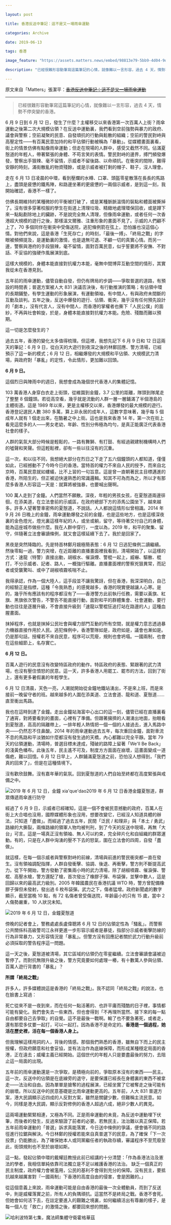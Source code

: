 ```yaml
---

layout: post

title: 香港反送中筆記：這不是又一場雨傘運動

categories: Archive

date: 2019-06-13

tags: 香港

image_feature: "https://assets.matters.news/embed/98813e79-5bb9-4d04-9d05-b1b050bc2459/photo-2019-06-13-13-02-28.jpg"

description: "已經很難形容動筆寫這篇筆記的心情，就像難以一言形容，過去 4 天，情勢不停突變的香港。"

---
```


原文来自「Matters」張潔平：~~[香港反送中筆記：這不是又一場雨傘運動](https://matters.news/@az/香港反送中筆記-這不是又一場雨傘運動-zdpuAt4i3QGMtErPqxc8cBX9wLJ7xZ8M7zy4QUozxwGYJtzBu)~~

---

> 已經很難形容動筆寫這篇筆記的心情，就像難以一言形容，過去 4 天，情勢不停突變的香港。

6 月 9 日到 6 月 12 日，發生了什麼？主權移交以來香港第一次百萬人上街？雨傘運動之後第二次大規模佔領？在反送中運動裏，我們看到空前強勢與暴力的政府、議會與警察；空前凝聚的民意、自發頑抗的行動與鬆散的組織；空前的警民對峙與高壓定性——有百萬民意加持的和平佔領行動被稱為「暴動」。從媒體畫面裏看，街上的情景仿佛有點像雨傘運動；但走在現場的人群中，感受又截然不同。佔滿夏慤道的年輕人，帶著緊張的身體、不苟言笑的表情。警民對峙的邊界，搏鬥頻發爆發，警察出手狠辣、毫不留情，示威者不留後路、以命頑抗。在衝突的間隙，難得安靜的時刻，滿街散亂的物資殘餘，或是示威者被打剩的帽子、鞋子，沒人理會。

走在 6 月 13 日凌晨的中環，看到壓爛的水樽、口罩、頭盔零星散落在長長的馬路上，盡頭是疲憊的鐵馬陣，和路邊坐著的更疲憊的一兩個示威者，是到這一刻，我開始確認，香港不一樣了。

仿佛長期維持的某種微妙的平衡被打破了，或是某種脈脈溫情的裝點和體面被撕掉了。沒有很多穿著校服的學生在街道上清理垃圾、精緻地處理環保回收，或是蹲下來一點點剷除地上的臟跡，不是說完全無人清理，但像雨傘運動，或者任何一次香港超大規模的遊行之後，那樣溫文爾雅、注重形象的畫面不見了。示威的人們顧不上了，70 多個同伴在衝突中受傷送院，逃犯條例箭在弦上，恐怕誰也沒這個心情。對他們來說，這是香港「生死存亡」的時刻，「最後一搏」、「終局之戰」的字眼被頻頻提及，是運動裏的激情，也是退無可退、不顧一切的真實心情。而另一邊，警察與港府的手段狠辣，毫不留情，面對百萬民意，似乎誓要將不安撫、不對話、不妥協的強硬作風展演到底。

這樣大規模的，身體本能直接對抗權力本能，毫無中間博弈互動空間的情形，其實我從未在香港見到。

五年前的雨傘運動，儘管自動自發，但仍有牌局的步調——爭取普選的道路，有預設的時間表；普選方案被人大 831 決議否決後，有行動推演的策略；有佔領中環的長期鋪墊，有學生運動的形象展演，有運動領袖，有中間人，有與政府未間斷的互動及談判。五年之後，反送中爆發的遊行、佔領、衝突，幾乎沒有任何預先設計的「劇本」，沒有代言人，沒有中間人，而香港的掌權者也撕下「人民公僕」的面紗，不再與社會斡旋，於是，身體本能直接對抗權力本能。危險、殘酷而難以預期。

這一切是怎麼發生的？

過去五年，香港的變化太多值得梳理。但這裡，我想先記下 6 月 9 日和 12 日這兩天的筆記：6 月 9 日，從白天的大遊行到夜深之後的林鄭回應、警方清場，已經預示了這一新的模式；6 月 12 日，相繼爆發的大規模和平佔領、大規模武力清場，與政府對「暴亂」的定性，令此情形，更加難以回頭。

**6 月 9 日。**

這個烈日與陣雨中的週日，我想會成為幾個世代香港人的集體記憶。

103 萬香港人身穿白衣走上街頭，從維園到金鐘，3.7 公里的距離，隊頭到隊尾走了整整 8 個鐘頭。若從高空看，幾乎就是流動的人群一層一層鋪滿了半個港島的主體街道。這是 1989 年以來，更是主權移交以來，香港爆發的最大規模的遊行。香港登記選民人數 380 多萬，算上非永居的成年人，這數字意味著，幾乎每 5 個成年人就有 1 個走出來，在酷暑之中上街。這也是我來香港 14 年，第一次在街上看見這麼多的人——男女老幼，年齡、性別分佈極為均勻，是真正能廣泛代表香港社會的樣子。

人群的氣氛大部分時候是輕鬆的，一路有舞獅、有打鼓、有經過親建制機構時人們的噓聲和笑聲。但這輕鬆裡，卻有一些以往沒有的沉重。

這一次，和以往不同，我想絕大部分在烈日之下走了五六個鐘頭的人都知道，僅僅如此，已經撼動不了今時今日的香港。當特首的權力不來自人民的授予，而來自北京時，百萬民意就如螻蟻，比不上習的一句旨意。這是曾一直朝著民主目標邁進的香港，所陌生的，但正被迫快速熟悉的常識邏輯。知其不可為而為之，所以才有那麼多香港人形容這一天是：就算將被強暴，也要喊出聲啊。

100 萬人走到了金鐘。人們當然不願散。深夜，年輕的男孩女孩，在夏慤道兩邊徘徊，在添美道，在立法會前的示威區，在政府總部下方的添馬公園坐下，越來越多。許多人望著警車密佈的夏慤道，不說話。人人都說這情形似曾相識。2014 年 9 月 26 日晚上的金鐘，雨傘運動爆發之前的金鐘，也是這些地方，也是這樣深夜裏的金色燈光，燈光裏這樣年紀的人，或坐或躺，留守，等待著交付自己的身體，能為這座城市做些什麼。我在人群中穿行，一度以為，2019 年，和平的聚集、留守，伴隨著立法會審讀條例，就又會這樣延續下去了。我於是回家了。

黑夜是突然降臨的。先是特首林鄭月娥極簡表態：6 月 12 日逃犯條例二讀繼續。然後零點一過，警力突增，在近距離的直播畫面裡我看到，清場開始了，以這樣的方式：速龍（特警）直接出動，胡椒水、催淚煙、警棍一起上，威嚇、驅散、棍打，不分示威者、記者、路人，一概強行驅離。直播畫面裡的警察兇狠異常，而記者或受襲驚叫、或中了胡椒噴霧咳喘不止。

我得承認，作為一個大陸人，這手段並不讓我驚訝，但在香港，我深深明白，自己的經驗正是指標，這種「令我熟悉」的感覺越多，香港的現實便越讓人心寒。是的，幾乎所有應該有的程序都沒有了——香港警方此前執行任務，需要以黃旗、紅旗、黑旗依次警告，不警告不能直接行動，面對和平的群體集會、社會運動，要行動也往往是逐層升級，不會直接升級到「速龍以警棍狂追打站在路邊的人」這種血腥畫面。

抹掉程序，也就是抹掉公民社會與權力部門互動的所有空間，就是權力意志透過暴力機器直接作用於人民。逃犯條例中，香港警隊如是，政府如是，議會也漸如是。仍是那句話，授權若不來自民意，程序可以荒廢，規則也會坍塌。一國兩制，也會在這些細節上，名存實亡。

**6 月 12 日。**

百萬人遊行的民意沒有改變特區政府的動作。特區政府的表態、緊跟著的武力清場，也沒有壓住憤怒的民意。這一天，許多香港人用罷工、罷市的方法，回到了街上，還有更多暑假裏的年輕學生。

6 月 12 日清晨，天色一亮，人潮就開始從金鐘地鐵站湧出，不是來上班，而是來接前一晚留守者的班。越來越多的人圍在添美道、立法會道、龍和道、夏慤道…… 直至衝出馬路。

我也在這時到達了金鐘。走出金鐘站海富中心出口的這一刻，儘管已經在直播裏看了通宵，對將要看到的畫面，心裡有了準備。但跟著擁擠的人潮湧出地面，抬眼看到夏慤道，高高的隔離帶上，一排年輕人熱情把一個一個的人接過去，進入馬路中央——仍然忍不住鼻酸。2014 年的雨傘運動過去五年，每次重回金鐘，面對車流不息的馬路和平淡猶如什麼都沒有發生過的天橋，內心都難以完全平靜。當年 79 天的佔領運動，清場時，普選目標未達成，殘破的路障上留著「We'll Be Back」的淺黃色幡布。此後五年，民主遙不可及，制度方方面面在崩壞，這畫面變成一道傷疤，難以回憶。6 月 12 日早上，人群鋪滿夏愨道之前，恐怕沒人想得到，「我們真的回來了」，但是在這種情境下。

沒有歡欣鼓舞。沒有嘉年華的氣氛。回到夏慤道的人們自始至終都在高度緊張與戒備之中。

![](https://assets.matters.news/embed/98813e79-5bb9-4d04-9d05-b1b050bc2459/photo-2019-06-13-13-02-28.jpg)2019 年 6 月 12 日，金鐘 xia'que'dao2019 年 6 月 12 日香港金鐘夏慤道，群眾傳遞雨傘進行防守

經過了 6 月 9 日，示威者已經確知，這是一個不會被民意撼動的政府，百萬人在街上大合唱也沒用，國際媒體形象也沒用，想要改變它，已經沒人知道具體的辦法，只知道「盡做」。而經過了過去五年，民間「泛民 / 和理非」與「本土 / 勇武」路線的大撕裂，兩條路線的領軍人物均被判刑，到了今天的反送中現場，再無「大台」可言。這是一場真正沒有領袖、無人可以約束，完全碎片化和自組織的群眾運動。有的，只是在人群中洶湧的壓不下去的怒氣，圍在立法會的四周，自發「盡做」。

就這樣，在每一個示威者與警察對峙的前線，清場與前進的警民衝突都一直在發生。沒有領袖調配指揮，人群自發衝擊、協調、後退、再衝擊，警方則不斷提高武力。從下午開始，警方發動了密集兩小時的武力清場，除了胡椒噴霧、催淚彈、警棍、高壓水槍，警方還配了槍，首次發出了橡膠子彈、布袋彈，並擊中數人，這是回歸以來的最高武力級別。2005 年韓國農民在香港抗議 WTO 時，警方曾配備橡膠子彈但未發射，發出過 6 枚布袋彈。武力之下，傷者猛增。政府新聞處的數字顯示，截至當晚 10 點，有 72 名傷者曾受傷送院，年齡最小的只有 15 歲，當中 2 人傷勢嚴重，10 人狀況未知。

![](https://assets.matters.news/embed/1fd8a65d-5638-475a-a8b4-faf886d9f0b6/photo-2019-06-13-13-02-33.jpg)2019 年 6 月 12 日，金鐘夏慤道

傍晚的記者會上，警務處處長盧偉聰將 6 月 12 日的佔領定性為「騷亂」。而警察公共關係科高級警司江永祥更進一步形容示威者是暴徒，指部分示威者衝擊防線的行為非常暴力，又形容情況是「暴亂」。但警方沒有回應記者關於武力行動升級前必須採取的警告程序這一問題。

這一天之後，夏慤道被清場，其它區域的佔領仍在零星繼續。立法會審讀會議被迫暫停了。而對抗無限升級之後，警方究竟要如何處理一樁，有十數萬人參與佔領、百萬人遊行背書的「暴亂」？

**所謂「終局之戰」**

許多人，許多媒體說這是香港的「終局之戰」。我不認同「終局之戰」的說法，也在臉書上寫過：

死亡從來不是一夜到來，而在任何一點活著的、也許平庸而殘酷的日子裡，事情都可能有變化。我們會失去一些東西，但也會得到「不再理所當然、接下來的每一點自由都要自己去爭取」的自覺。這不是最後一戰啊。輸了也不要急著死，或者走，還有那麼多仗要一起打，可以一起打。因為香港不是命定的。**香港是一個過程，她活在歷史裡，活在每一個香港人身上。**

但我理解這樣用詞的人，背後的情感。那個我們熟悉的香港，雖無自下而上的民主授權，但政府願意和社會妥協，並有法治作為底線保障，而形成某種穩定局面的香港，正在遠去；威權主義已經開始。這個世代的年輕人只是要盡最後的努力，去阻止這一局面的出現。

五年前的雨傘運動還是一次爭取，是積極向前的，爭取原本沒有的東西——民主。這一次，反送中的佔領是在底線旁的退守，是要保護已經長在身體裏的東西不被拿走——法治和自由。因為單單是搶奪的過程展演，已經坐實了它被奪走之後可能有的崩壞。所以反送中的民意基礎是比雨傘運動更高的。五年前，人大 831 普選方案，港大民調顯示近四成的人反對方案，雖然是關鍵少數，但難稱主流民意。如今，同樣是港大民調，顯示反對修例的香港人超過六成，絕非少數人的異見。

這兩場運動緊緊相連，又極為不同。正是雨傘運動的未竟，為反送中運動埋下伏筆，而後者的發生，反過來驗證了前者的必要。若無民主，法治難以真正保障。若五年前雨傘運動的「普選」訴求真能落實，今日送中條例的爭議，便會循不同的路徑進行拉鋸與解決。今日林鄭的授權若能來自真普選下的民意，為了確保「下一次投票」仍能勝出，為了確保她本人或同黨繼任者的執政存續，審議程序不至荒廢至此，街頭規則也不至於崩壞如斯。

這一點，發起佔領中環的戴耀廷教授此前已經講的十分清楚：「作為香港法治及憲法的學者，我相信單純依靠司法獨立是不足以維護香港的法治。 缺乏一個真正的民主制度，政府權力會被濫用，公民的基利不會得到充分的保障。沒有民主，要抵抗越來越厲害對『一國兩制』下香港的高度自由的侵害，會是困難的。」

從這個意義上來說，雨傘運動可能是自由香港的最後一次全體動員，而到了反送中，則是威權落實之前，所有人的負隅頑抗。這當然不是終局之戰。香港不會死。但她會如何活下去，在註定要進入的艱難之境裏，如何繼續活出有尊嚴的樣子，是每一個人在「救亡」的激情之後，都要回來想的問題。

![](https://assets.matters.news/embed/e2bf6613-71b8-42e8-8943-686ded776fc6/p2539769882.webp)哈利波特第七集，魔法師集體守衛霍格華茲